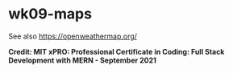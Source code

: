 # wk09-maps

See also <https://openweathermap.org/>

**Credit: MIT xPRO: Professional Certificate in Coding: Full Stack Development with MERN - September 2021**
